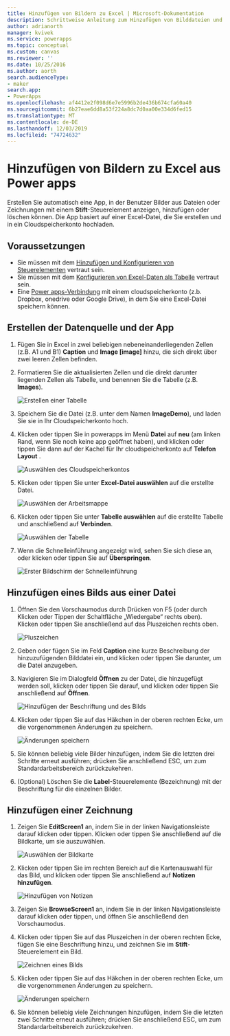```yaml
---
title: Hinzufügen von Bildern zu Excel | Microsoft-Dokumentation
description: Schrittweise Anleitung zum Hinzufügen von Bilddateien und Stiftzeichnungen zu Excel in einem Cloudspeicherkonto
author: adrianorth
manager: kvivek
ms.service: powerapps
ms.topic: conceptual
ms.custom: canvas
ms.reviewer: ''
ms.date: 10/25/2016
ms.author: aorth
search.audienceType:
- maker
search.app:
- PowerApps
ms.openlocfilehash: af4412e2f098d6e7e5996b2de436b674cfa60a40
ms.sourcegitcommit: 6b27eae6dd8a53f224a8dc7d0aa00e334d6fed15
ms.translationtype: MT
ms.contentlocale: de-DE
ms.lasthandoff: 12/03/2019
ms.locfileid: "74724632"
---
```

# <a name="add-images-to-excel-from-power-apps"></a>Hinzufügen von Bildern zu Excel aus Power apps
Erstellen Sie automatisch eine App, in der Benutzer Bilder aus Dateien oder Zeichnungen mit einem **Stift**-Steuerelement anzeigen, hinzufügen oder löschen können. Die App basiert auf einer Excel-Datei, die Sie erstellen und in ein Cloudspeicherkonto hochladen.

## <a name="prerequisites"></a>Voraussetzungen

* Sie müssen mit dem [Hinzufügen und Konfigurieren von Steuerelementen](add-configure-controls.md) vertraut sein.
* Sie müssen mit dem [Konfigurieren von Excel-Daten als Tabelle](https://support.office.com/article/Format-an-Excel-table-6789619F-C889-495C-99C2-2F971C0E2370?ui=en-US&rs=en-US&ad=US) vertraut sein.
* Eine [Power apps-Verbindung](add-data-connection.md) mit einem cloudspeicherkonto (z.b. Dropbox, onedrive oder Google Drive), in dem Sie eine Excel-Datei speichern können.

## <a name="create-the-data-source-and-the-app"></a>Erstellen der Datenquelle und der App
1. Fügen Sie in Excel in zwei beliebigen nebeneinanderliegenden Zellen (z.B. A1 und B1) **Caption** und **Image [image]** hinzu, die sich direkt über zwei leeren Zellen befinden.
2. Formatieren Sie die aktualisierten Zellen und die direkt darunter liegenden Zellen als Tabelle, und benennen Sie die Tabelle (z.B. **Images**).
   
    ![Erstellen einer Tabelle](./media/add-images-to-excel/create-table.png)
3. Speichern Sie die Datei (z.B. unter dem Namen **ImageDemo**), und laden Sie sie in Ihr Cloudspeicherkonto hoch.
4. Klicken oder tippen Sie in powerapps im Menü **Datei** auf **neu** (am linken Rand, wenn Sie noch keine app geöffnet haben), und klicken oder tippen Sie dann auf der Kachel für Ihr cloudspeicherkonto auf **Telefon Layout** .
   
    ![Auswählen des Cloudspeicherkontos](./media/add-images-to-excel/select-account.png)
5. Klicken oder tippen Sie unter **Excel-Datei auswählen** auf die erstellte Datei.
   
    ![Auswählen der Arbeitsmappe](./media/add-images-to-excel/select-workbook.png)
6. Klicken oder tippen Sie unter **Tabelle auswählen** auf die erstellte Tabelle und anschließend auf **Verbinden**.
   
    ![Auswählen der Tabelle](./media/add-images-to-excel/select-table.png)
7. Wenn die Schnelleinführung angezeigt wird, sehen Sie sich diese an, oder klicken oder tippen Sie auf **Überspringen**.
   
    ![Erster Bildschirm der Schnelleinführung](./media/add-images-to-excel/quick-tour.png)

## <a name="add-an-image-from-a-file"></a>Hinzufügen eines Bilds aus einer Datei
1. Öffnen Sie den Vorschaumodus durch Drücken von F5 (oder durch Klicken oder Tippen der Schaltfläche „Wiedergabe“ rechts oben). Klicken oder tippen Sie anschließend auf das Pluszeichen rechts oben.
   
    ![Pluszeichen](./media/add-images-to-excel/plus-icon.png)
2. Geben oder fügen Sie im Feld **Caption** eine kurze Beschreibung der hinzuzufügenden Bilddatei ein, und klicken oder tippen Sie darunter, um die Datei anzugeben.
3. Navigieren Sie im Dialogfeld **Öffnen** zu der Datei, die hinzugefügt werden soll, klicken oder tippen Sie darauf, und klicken oder tippen Sie anschließend auf **Öffnen**.
   
    ![Hinzufügen der Beschriftung und des Bilds](./media/add-images-to-excel/add-image.png)
4. Klicken oder tippen Sie auf das Häkchen in der oberen rechten Ecke, um die vorgenommenen Änderungen zu speichern.
   
    ![Änderungen speichern](./media/add-images-to-excel/checkmark-icon.png)
5. Sie können beliebig viele Bilder hinzufügen, indem Sie die letzten drei Schritte erneut ausführen; drücken Sie anschließend ESC, um zum Standardarbeitsbereich zurückzukehren.
6. (Optional) Löschen Sie die **Label**-Steuerelemente (Bezeichnung) mit der Beschriftung für die einzelnen Bilder.

## <a name="add-a-drawing"></a>Hinzufügen einer Zeichnung
1. Zeigen Sie **EditScreen1** an, indem Sie in der linken Navigationsleiste darauf klicken oder tippen. Klicken oder tippen Sie anschließend auf die Bildkarte, um sie auszuwählen.
   
    ![Auswählen der Bildkarte](./media/add-images-to-excel/select-card.png)
2. Klicken oder tippen Sie im rechten Bereich auf die Kartenauswahl für das Bild, und klicken oder tippen Sie anschließend auf **Notizen hinzufügen**.
   
    ![Hinzufügen von Notizen](./media/add-images-to-excel/add-notes.png)
3. Zeigen Sie **BrowseScreen1** an, indem Sie in der linken Navigationsleiste darauf klicken oder tippen, und öffnen Sie anschließend den Vorschaumodus.
4. Klicken oder tippen Sie auf das Pluszeichen in der oberen rechten Ecke, fügen Sie eine Beschriftung hinzu, und zeichnen Sie im **Stift**-Steuerelement ein Bild.
   
    ![Zeichnen eines Bilds](./media/add-images-to-excel/draw-picture.png)
5. Klicken oder tippen Sie auf das Häkchen in der oberen rechten Ecke, um die vorgenommenen Änderungen zu speichern.
   
    ![Änderungen speichern](./media/add-images-to-excel/checkmark-icon.png)
6. Sie können beliebig viele Zeichnungen hinzufügen, indem Sie die letzten zwei Schritte erneut ausführen; drücken Sie anschließend ESC, um zum Standardarbeitsbereich zurückzukehren.


